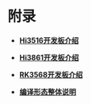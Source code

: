 # 附录



- **[Hi3516开发板介绍](quickstart-appendix-hi3516.md)**

- **[Hi3861开发板介绍](quickstart-appendix-hi3861.md)**

- **[RK3568开发板介绍](quickstart-appendix-rk3568.md)**

- **[编译形态整体说明](quickstart-appendix-compiledform.md)**
